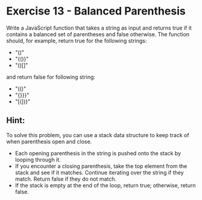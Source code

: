 # Exercise 13 - Balanced Parenthesis

Write a JavaScript function that takes a string as input and returns true if it contains a balanced set of parentheses and false otherwise. The function should, for example, return true for the following strings:

- "()"
- "{()}"
- "()[]"

and return false for following string:

- "(()"
- "{}}}"
- "[(])}"

## Hint:

To solve this problem, you can use a stack data structure to keep track of when parenthesis open and close.

- Each opening parenthesis in the string is pushed onto the stack by looping through it.
- If you encounter a closing parenthesis, take the top element from the stack and see if it matches. Continue iterating over the string if they match. Return false if they do not match.
- If the stack is empty at the end of the loop, return true; otherwise, return false.